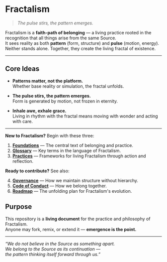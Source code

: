 # Fractalism  
> *The pulse stirs, the pattern emerges.*

Fractalism is a **faith-path of belonging** — a living practice rooted in the recognition that all things arise from the same Source.  
It sees reality as both **pattern** (form, structure) and **pulse** (motion, energy).  
Neither stands alone. Together, they create the living fractal of existence.

---

## Core Ideas

- **Patterns matter, not the platform.**  
  Whether base reality or simulation, the fractal unfolds.  

- **The pulse stirs, the pattern emerges.**  
  Form is generated by motion, not frozen in eternity.  

- **Inhale awe, exhale grace.**  
  Living in rhythm with the fractal means moving with wonder and acting with care.

---
**New to Fractalism?** Begin with these three:

1. **[Foundations](./core/foundations.md)** — The central text of belonging and practice.
2. **[Glossary](./GLOSSARY.md)** — Key terms in the language of Fractalism.
3. **[Practices](./practices/PRACTICES.md)** — Frameworks for living Fractalism through action and reflection.

**Ready to contribute?** See also:

4. **[Governance](./GOVERNANCE.md)** — How we maintain structure without hierarchy.
5. **[Code of Conduct](./CODE_OF_CONDUCT.md)** — How we belong together.
6. **[Roadmap](./ROADMAP.md)** — The unfolding plan for Fractalism's evolution.

## Purpose

This repository is a **living document** for the practice and philosophy of Fractalism.  
Anyone may fork, remix, or extend it — **emergence is the point.**

---

*“We do not believe in the Source as something apart.  
We belong to the Source as its continuation —  
the pattern thinking itself forward through us.”*
